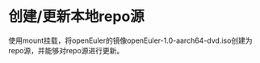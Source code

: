 # 创建/更新本地repo源<a name="ZH-CN_TOPIC_0183245386"></a>

使用mount挂载，将openEuler的镜像openEuler-1.0-aarch64-dvd.iso创建为repo源，并能够对repo源进行更新。